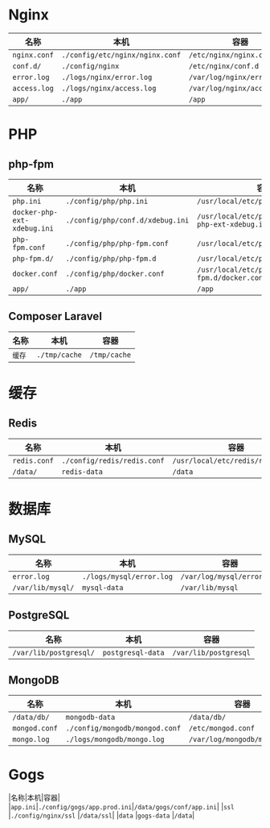 # Nginx

|名称|本机|容器|
|--|--|--|
|`nginx.conf`|`./config/etc/nginx/nginx.conf`|`/etc/nginx/nginx.conf`    |
|`conf.d/`   |`./config/nginx`               |`/etc/nginx/conf.d`        |
|`error.log` |`./logs/nginx/error.log`       |`/var/log/nginx/error.log` |
|`access.log`|`./logs/nginx/access.log`      |`/var/log/nginx/access.log`|
|`app/`      |`./app`                        |`/app`                     |

# PHP

## php-fpm

|名称|本机|容器|
|--|--|--|
|`php.ini`                  |`./config/php/php.ini`          |`/usr/local/etc/php/php.ini`                         |
|`docker-php-ext-xdebug.ini`|`./config/php/conf.d/xdebug.ini`|`/usr/local/etc/php/conf.d/docker-php-ext-xdebug.ini`|
|`php-fpm.conf`             |`./config/php/php-fpm.conf`     |`/usr/local/etc/php-fpm.conf`                        |
|`php-fpm.d/`               |`./config/php/php-fpm.d`        |`/usr/local/etc/php-fpm.d`                           |
|`docker.conf`              |`./config/php/docker.conf`      |`/usr/local/etc/php-fpm.d/docker.conf`               |
|`app/`                     |`./app`                         |`/app`                                               |

## Composer Laravel

|名称|本机|容器|
|--|--|--|
|`缓存`|`./tmp/cache`|`/tmp/cache`|

# 缓存

## Redis

|名称|本机|容器|
|--|--|--|
|`redis.conf`|`./config/redis/redis.conf`|`/usr/local/etc/redis/redis.conf`|
|`/data/`    |`redis-data`               |`/data`                          |

# 数据库

## MySQL

|名称|本机|容器|
|--|--|--|
|`error.log`      |`./logs/mysql/error.log`|`/var/log/mysql/error.log`|
|`/var/lib/mysql/`|`mysql-data`            |`/var/lib/mysql`|

## PostgreSQL

|名称|本机|容器|
|--|--|--|
|`/var/lib/postgresql/`|`postgresql-data`|`/var/lib/postgresql`|

## MongoDB

|名称|本机|容器|
|--|--|--|
|`/data/db/`  |`mongodb-data`                 |`/data/db/`                 |
|`mongod.conf`|`./config/mongodb/mongod.conf` |`/etc/mongod.conf`          |
|`mongo.log`  |`./logs/mongodb/mongo.log`     |`/var/log/mongodb/mongo.log`|

# Gogs

|名称|本机|容器|
|`app.ini`|`./config/gogs/app.prod.ini`|`/data/gogs/conf/app.ini`|
|`ssl`    |`./config/nginx/ssl`        |`/data/ssl`|
|`data`   |`gogs-data`                 |`/data`|
